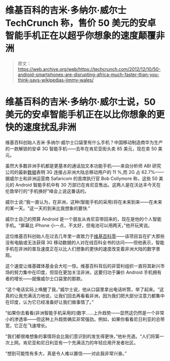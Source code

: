# 维基百科的吉米·多纳尔·威尔士 TechCrunch 称，售价 50 美元的安卓智能手机正在以超乎你想象的速度颠覆非洲

> 原文：<https://web.archive.org/web/https://techcrunch.com/2012/12/10/50-android-smartphones-are-disrupting-africa-much-faster-than-you-think-says-wikipedias-jimmy-wales/>

# 维基百科的吉米·多纳尔·威尔士说，50 美元的安卓智能手机正在以比你想象的更快的速度扰乱非洲

维基百科创始人吉米·多纳尔·威尔士口袋里有什么手机？中国移动制造商华为生产的一款解锁的安卓 3G 智能手机——去年在肯尼亚街头卖 85 美元，现在卖 50 美元。

虽然大多数非洲手机都是更基本的通话加文本功能手机——来自分析师 ABI 研究公司的最新[数据](https://web.archive.org/web/20221209004900/https://beta.techcrunch.com/2012/11/28/abi-africas-mobile-market-to-pass-80-subscriber-penetration-in-q1-next-year-13-9-of-global-cellular-market-by-2017/)表明 3G 连接占非洲大陆总移动用户的 11 %,而 2G 占 62.7%——据威尔士和非洲运营商 Safaricom 的首席执行官 Bob Collymore 称，这些 50 美元的 Android 智能手机中有 30 万部已在肯尼亚售出。这两人是在沃达丰今天在伦敦举行的“手机换好”峰会上说这番话的。

威尔士说:“我一直认为，在非洲，这种(智能手机的采用)将在未来到来——在未来的某一天。"这一天的到来比我想象的要快."

威尔士自己的预算 Android 是一个朋友从肯尼亚带回来的，现在是他的个人智能手机。“屏幕比 iPhone 小一点，不太好，但电池可以用两天，”他开玩笑说。

这位维基百科创始人在过去几年里一直致力于[维基百科零](https://web.archive.org/web/20221209004900/http://www.mediawiki.org/wiki/Wikipedia_Zero)——该项目旨在扩大那些没有电脑或无法获得 3G 移动数据的人对在线百科全书的访问——但他表示，智能手机在非洲的普及速度正在以比人们想象的更快的速度改变着非洲大陆的数字景观。

这个速度让维基媒体基金会大吃一惊。维基百科背后的非营利组织一直将其新兴市场的努力集中在印度，但现在更加关注非洲，这要归功于廉价 Android 手机拥有者的增长——就像威尔士口袋里的那款。

“这个电话实际上唤醒了我，”威尔士说，他从口袋里拿出电话听筒，举了起来。“这真的让我充满活力地说，让我们回去再看看非洲，因为我们把大部分注意力都集中在印度，认为它已经准备好让我们做事情了。”

“如果你去看看(非洲智能手机采用的)数字……上升趋势——显然这仍然是一个非常小的渗透率——但这种上升趋势确实非常强劲。例如，如果你看看尼日利亚的总带宽，它正在飞速增长。

“我们都很难想象的事情将会比我们意识到的发生得更快，”他补充道。“人们将第一次上网。肯尼亚和尼日利亚有一个充满活力的年轻应用开发者社区。

“想到可能性有多大，真是令人难以置信——对此我非常兴奋。”